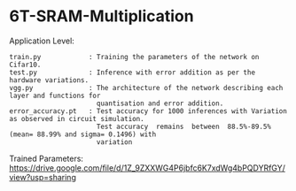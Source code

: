 # 6T-SRAM-Multiplication
Application Level:

    train.py            : Training the parameters of the network on Cifar10.
    test.py             : Inference with error addition as per the hardware variations.
    vgg.py              : The architecture of the network describing each layer and functions for 
                          quantisation and error addition.
    error_accuracy.pt   : Test accuracy for 1000 inferences with Variation as observed in circuit simulation.
                          Test accuracy  remains  between  88.5%-89.5%  (mean= 88.99% and sigma= 0.1496) with 
                          variation

    
Trained Parameters: https://drive.google.com/file/d/1Z_9ZXXWG4P6jbfc6K7xdWg4bPQDYRfGY/view?usp=sharing

